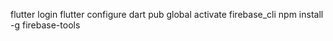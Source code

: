 flutter login
flutter configure
dart pub global activate firebase_cli
npm install -g firebase-tools
